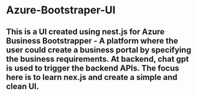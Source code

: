 # Azure-Bootstraper-UI
## This is a UI created using nest.js for Azure Business Bootstrapper - A platform where the user could create a business portal by specifying the business requirements. At backend, chat gpt is used to trigger the backend APIs. The focus here is to learn nex.js and create a simple and clean UI.